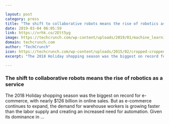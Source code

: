 ```yaml
---

layout: post
category: press
title: "The shift to collaborative robots means the rise of robotics as a service"
date: 2019-03-04 06:05:59
link: https://vrhk.co/2Ett5yg
image: https://techcrunch.com/wp-content/uploads/2019/01/machine_learning_going_to_college_robot_1024x683.jpg?w=600
domain: techcrunch.com
author: "TechCrunch"
icon: https://techcrunch.com/wp-content/uploads/2015/02/cropped-cropped-favicon-gradient.png?w=180
excerpt: "The 2018 Holiday shopping season was the biggest on record for e-commerce, with nearly $126 billion in online sales. But as e-commerce continues to expand, the demand for warehouse workers is growing faster than the labor supply and creating an increased need for automation. Given its dominance in …"

---
```


### The shift to collaborative robots means the rise of robotics as a service

The 2018 Holiday shopping season was the biggest on record for e-commerce, with nearly $126 billion in online sales. But as e-commerce continues to expand, the demand for warehouse workers is growing faster than the labor supply and creating an increased need for automation. Given its dominance in …